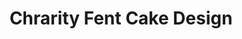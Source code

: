 ---
title: "Chrarity Fent Cake Design"
url: /springfield/chrarity-fent-cake-design/
shop: bakery
---